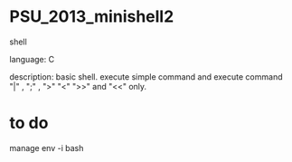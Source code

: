PSU_2013_minishell2
===================

shell

language: C

description: basic shell. execute simple command and execute command "|" , ";" , ">" "<" ">>" and "<<" only. 

to do
=====

manage env -i bash
